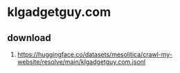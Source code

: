 # klgadgetguy.com

## download

1. https://huggingface.co/datasets/mesolitica/crawl-my-website/resolve/main/klgadgetguy.com.jsonl